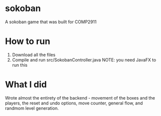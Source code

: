 # sokoban
A sokoban game that was built for COMP2911

# How to run
1. Download all the files 
2. Compile and run src/SokobanController.java
NOTE: you need JavaFX to run this

# What I did
Wrote almost the entirety of the backend - movement of the boxes and the players, the reset and undo options, move counter, general flow, and randmom level generation.
